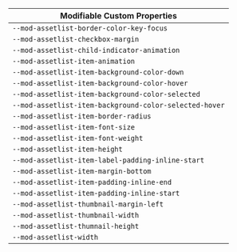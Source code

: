 | Modifiable Custom Properties                           |
| ------------------------------------------------------ |
| `--mod-assetlist-border-color-key-focus`               |
| `--mod-assetlist-checkbox-margin`                      |
| `--mod-assetlist-child-indicator-animation`            |
| `--mod-assetlist-item-animation`                       |
| `--mod-assetlist-item-background-color-down`           |
| `--mod-assetlist-item-background-color-hover`          |
| `--mod-assetlist-item-background-color-selected`       |
| `--mod-assetlist-item-background-color-selected-hover` |
| `--mod-assetlist-item-border-radius`                   |
| `--mod-assetlist-item-font-size`                       |
| `--mod-assetlist-item-font-weight`                     |
| `--mod-assetlist-item-height`                          |
| `--mod-assetlist-item-label-padding-inline-start`      |
| `--mod-assetlist-item-margin-bottom`                   |
| `--mod-assetlist-item-padding-inline-end`              |
| `--mod-assetlist-item-padding-inline-start`            |
| `--mod-assetlist-thumbnail-margin-left`                |
| `--mod-assetlist-thumbnail-width`                      |
| `--mod-assetlist-thumnail-height`                      |
| `--mod-assetlist-width`                                |
